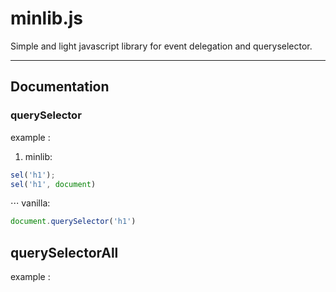 # minlib.js

Simple and light javascript library for event delegation and queryselector.

- - - -

## Documentation

### querySelector 

example :

1. minlib:
  ```javascript
  sel('h1');
  sel('h1', document)
  ```
⋅⋅⋅ vanilla:
  ```javascript
  document.querySelector('h1')
  ```

## querySelectorAll

example :